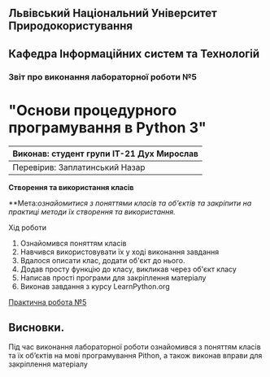 ## Львівський Національний Університет Природокористування
## Кафедра Інформаційних систем та Технологій



### Звіт про виконання лабораторної роботи №5
# "Основи процедурного програмування в Python 3"



| Виконав: студент групи ІТ-21 Дух Мирослав |
|----------------------------------------------|
| Перевірив: Заплатинський Назар              |




**Створення та використання класів**

**Мета:*ознайомитися з поняттями класів та об’єктів та закріпити
на практиці методи їх створення та використання.*

Хід роботи

1. Ознайомився поняттям класів
2. Навчився використовувати їх у ході виконання завдання
3. Вдалося описати клас, додати об'єкт до нього.
4. Додав просту функцію до класу, викликав через об'єкт класу
5. Написав прості програми для закріплення матеріалу
6. Виконав завдання з курсу LearnPython.org

[Практична робота №5](./lab5.py)

## Висновки. 

 Під час виконання лабораторної роботи ознайомився з поняттям класів та їх об’єктів на мові програмування Pithon, 
 а також виконав вправи для закріплення матеріалу